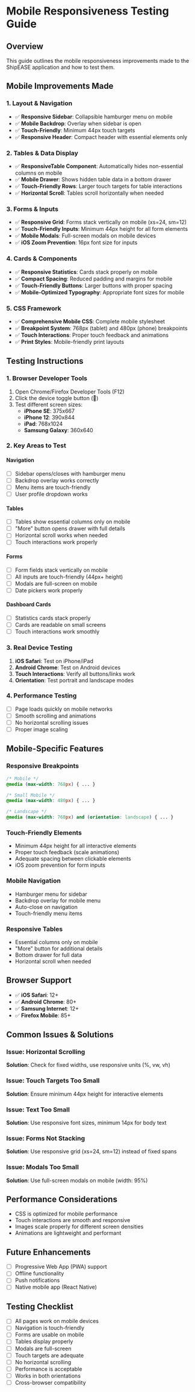 # Mobile Responsiveness Testing Guide

## Overview
This guide outlines the mobile responsiveness improvements made to the ShipEASE application and how to test them.

## Mobile Improvements Made

### 1. Layout & Navigation
- ✅ **Responsive Sidebar**: Collapsible hamburger menu on mobile
- ✅ **Mobile Backdrop**: Overlay when sidebar is open
- ✅ **Touch-Friendly**: Minimum 44px touch targets
- ✅ **Responsive Header**: Compact header with essential elements only

### 2. Tables & Data Display
- ✅ **ResponsiveTable Component**: Automatically hides non-essential columns on mobile
- ✅ **Mobile Drawer**: Shows hidden table data in a bottom drawer
- ✅ **Touch-Friendly Rows**: Larger touch targets for table interactions
- ✅ **Horizontal Scroll**: Tables scroll horizontally when needed

### 3. Forms & Inputs
- ✅ **Responsive Grid**: Forms stack vertically on mobile (xs=24, sm=12)
- ✅ **Touch-Friendly Inputs**: Minimum 44px height for all form elements
- ✅ **Mobile Modals**: Full-screen modals on mobile devices
- ✅ **iOS Zoom Prevention**: 16px font size for inputs

### 4. Cards & Components
- ✅ **Responsive Statistics**: Cards stack properly on mobile
- ✅ **Compact Spacing**: Reduced padding and margins for mobile
- ✅ **Touch-Friendly Buttons**: Larger buttons with proper spacing
- ✅ **Mobile-Optimized Typography**: Appropriate font sizes for mobile

### 5. CSS Framework
- ✅ **Comprehensive Mobile CSS**: Complete mobile stylesheet
- ✅ **Breakpoint System**: 768px (tablet) and 480px (phone) breakpoints
- ✅ **Touch Interactions**: Proper touch feedback and animations
- ✅ **Print Styles**: Mobile-friendly print layouts

## Testing Instructions

### 1. Browser Developer Tools
1. Open Chrome/Firefox Developer Tools (F12)
2. Click the device toggle button (📱)
3. Test different screen sizes:
   - **iPhone SE**: 375x667
   - **iPhone 12**: 390x844
   - **iPad**: 768x1024
   - **Samsung Galaxy**: 360x640

### 2. Key Areas to Test

#### Navigation
- [ ] Sidebar opens/closes with hamburger menu
- [ ] Backdrop overlay works correctly
- [ ] Menu items are touch-friendly
- [ ] User profile dropdown works

#### Tables
- [ ] Tables show essential columns only on mobile
- [ ] "More" button opens drawer with full details
- [ ] Horizontal scroll works when needed
- [ ] Touch interactions work properly

#### Forms
- [ ] Form fields stack vertically on mobile
- [ ] All inputs are touch-friendly (44px+ height)
- [ ] Modals are full-screen on mobile
- [ ] Date pickers work properly

#### Dashboard Cards
- [ ] Statistics cards stack properly
- [ ] Cards are readable on small screens
- [ ] Touch interactions work smoothly

### 3. Real Device Testing
1. **iOS Safari**: Test on iPhone/iPad
2. **Android Chrome**: Test on Android devices
3. **Touch Interactions**: Verify all buttons/links work
4. **Orientation**: Test portrait and landscape modes

### 4. Performance Testing
- [ ] Page loads quickly on mobile networks
- [ ] Smooth scrolling and animations
- [ ] No horizontal scrolling issues
- [ ] Proper image scaling

## Mobile-Specific Features

### Responsive Breakpoints
```css
/* Mobile */
@media (max-width: 768px) { ... }

/* Small Mobile */
@media (max-width: 480px) { ... }

/* Landscape */
@media (max-width: 768px) and (orientation: landscape) { ... }
```

### Touch-Friendly Elements
- Minimum 44px height for all interactive elements
- Proper touch feedback (scale animations)
- Adequate spacing between clickable elements
- iOS zoom prevention for form inputs

### Mobile Navigation
- Hamburger menu for sidebar
- Backdrop overlay for mobile menu
- Auto-close on navigation
- Touch-friendly menu items

### Responsive Tables
- Essential columns only on mobile
- "More" button for additional details
- Bottom drawer for full data
- Horizontal scroll when needed

## Browser Support
- ✅ **iOS Safari**: 12+
- ✅ **Android Chrome**: 80+
- ✅ **Samsung Internet**: 12+
- ✅ **Firefox Mobile**: 85+

## Common Issues & Solutions

### Issue: Horizontal Scrolling
**Solution**: Check for fixed widths, use responsive units (%, vw, vh)

### Issue: Touch Targets Too Small
**Solution**: Ensure minimum 44px height for interactive elements

### Issue: Text Too Small
**Solution**: Use responsive font sizes, minimum 14px for body text

### Issue: Forms Not Stacking
**Solution**: Use responsive grid (xs=24, sm=12) instead of fixed spans

### Issue: Modals Too Small
**Solution**: Use full-screen modals on mobile (width: 95%)

## Performance Considerations
- CSS is optimized for mobile performance
- Touch interactions are smooth and responsive
- Images scale properly for different screen densities
- Animations are lightweight and performant

## Future Enhancements
- [ ] Progressive Web App (PWA) support
- [ ] Offline functionality
- [ ] Push notifications
- [ ] Native mobile app (React Native)

## Testing Checklist
- [ ] All pages work on mobile devices
- [ ] Navigation is touch-friendly
- [ ] Forms are usable on mobile
- [ ] Tables display properly
- [ ] Modals are full-screen
- [ ] Touch targets are adequate
- [ ] No horizontal scrolling
- [ ] Performance is acceptable
- [ ] Works in both orientations
- [ ] Cross-browser compatibility
